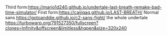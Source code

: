Third form:https://mario1d240.github.io/undertale-last-breath-remake-bad-time-simulator/
First form:https://caijiqaq.github.io/LAST-BREATH/
Normal sans https://gotoanddie.github.io/c2-sans-fight/
the whole undertale https://turbowarp.org/791527350/fullscreen?clones=Infinity&offscreen&limitless&hqpen&size=320x240
